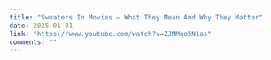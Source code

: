 ```yaml
---
title: "Sweaters In Movies – What They Mean And Why They Matter"
date: 2025-01-01
link: "https://www.youtube.com/watch?v=ZJMMqo5N1as"
comments: ""
---
```


